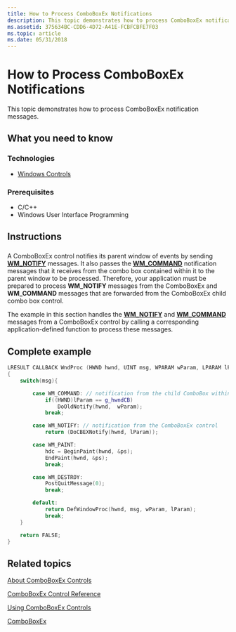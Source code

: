 ```yaml
---
title: How to Process ComboBoxEx Notifications
description: This topic demonstrates how to process ComboBoxEx notification messages.
ms.assetid: 375634BC-CDD6-4D72-A41E-FCBFCBFE7F03
ms.topic: article
ms.date: 05/31/2018
---
```


# How to Process ComboBoxEx Notifications

This topic demonstrates how to process ComboBoxEx notification messages.

## What you need to know

### Technologies

-   [Windows Controls](window-controls.md)

### Prerequisites

-   C/C++
-   Windows User Interface Programming

## Instructions

### 

A ComboBoxEx control notifies its parent window of events by sending [**WM\_NOTIFY**](wm-notify.md) messages. It also passes the [**WM\_COMMAND**](/windows/desktop/menurc/wm-command) notification messages that it receives from the combo box contained within it to the parent window to be processed. Therefore, your application must be prepared to process **WM\_NOTIFY** messages from the ComboBoxEx and **WM\_COMMAND** messages that are forwarded from the ComboBoxEx child combo box control.

The example in this section handles the [**WM\_NOTIFY**](wm-notify.md) and [**WM\_COMMAND**](/windows/desktop/menurc/wm-command) messages from a ComboBoxEx control by calling a corresponding application-defined function to process these messages.

## Complete example


```C++
LRESULT CALLBACK WndProc (HWND hwnd, UINT msg, WPARAM wParam, LPARAM lParam)
{
    switch(msg){

        case WM_COMMAND: // notification from the child ComboBox within the ComboBoxEx control.
            if((HWND)lParam == g_hwndCB)
                DoOldNotify(hwnd,  wParam);  
            break;

        case WM_NOTIFY: // notification from the ComboBoxEx control
            return (DoCBEXNotify(hwnd, lParam));

        case WM_PAINT:
            hdc = BeginPaint(hwnd, &ps);
            EndPaint(hwnd, &ps);
            break;

        case WM_DESTROY:
            PostQuitMessage(0);
            break;

        default:
            return DefWindowProc(hwnd, msg, wParam, lParam);
            break;
    }

    return FALSE;
}
```



## Related topics

<dl> <dt>

[About ComboBoxEx Controls](comboboxex-controls.md)
</dt> <dt>

[ComboBoxEx Control Reference](bumper-comboboxex-comboboxex-control-reference.md)
</dt> <dt>

[Using ComboBoxEx Controls](/windows/desktop/Controls/using-comboboxex)
</dt> <dt>

[ComboBoxEx](comboboxex-control-reference.md)
</dt> </dl>

 

 